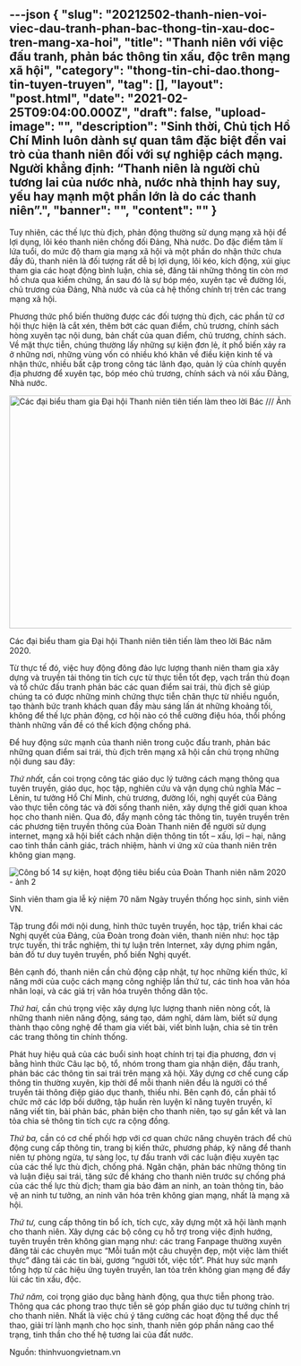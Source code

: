---json
{
    "slug": "20212502-thanh-nien-voi-viec-dau-tranh-phan-bac-thong-tin-xau-doc-tren-mang-xa-hoi",
    "title": "Thanh niên với việc đấu tranh, phản bác thông tin xấu, độc trên mạng xã hội",
    "category": "thong-tin-chi-dao.thong-tin-tuyen-truyen",
    "tag": [],
    "layout": "post.html",
    "date": "2021-02-25T09:04:00.000Z",
    "draft": false,
    "upload-image": "",
    "description": "Sinh thời, Chủ tịch Hồ Chí Minh luôn dành sự quan tâm đặc biệt đến vai trò của thanh niên đối với sự nghiệp cách mạng. Người khẳng định: “Thanh niên là người chủ tương lai của nước nhà, nước nhà thịnh hay suy, yếu hay mạnh một phần lớn là do các thanh niên”.",
    "banner": "",
    "__content__": ""
}
---
<p>Tuy nhi&ecirc;n, c&aacute;c thế lực th&ugrave; địch, phản động thường sử dụng mạng x&atilde; hội để lợi dụng, l&ocirc;i k&eacute;o thanh ni&ecirc;n chống đối Đảng, Nh&agrave; nước. Do đặc điểm t&acirc;m l&iacute; lứa tuổi, do mức độ tham gia mạng x&atilde; hội v&agrave; một phần do nhận thức chưa đầy đủ, thanh ni&ecirc;n l&agrave; đối tượng rất dễ bị lợi dụng, l&ocirc;i k&eacute;o, k&iacute;ch động, x&uacute;i giục tham gia c&aacute;c hoạt động b&igrave;nh luận, chia sẻ, đăng tải những th&ocirc;ng tin c&ograve;n mơ hồ chưa qua kiểm chứng, ẩn sau đ&oacute; l&agrave; sự b&oacute;p m&eacute;o, xuy&ecirc;n tạc về đường lối, chủ trương của Đảng, Nh&agrave; nước v&agrave; của cả hệ thống ch&iacute;nh trị tr&ecirc;n c&aacute;c trang mạng x&atilde; hội.</p>

<p>Phương thức phổ biến thường được c&aacute;c đối tượng th&ugrave; địch, c&aacute;c phần tử cơ hội thực hiện l&agrave; cắt x&eacute;n, th&ecirc;m bớt c&aacute;c quan điểm, chủ trương, ch&iacute;nh s&aacute;ch h&ograve;ng xuy&ecirc;n tạc nội dung, bản chất của quan điểm, chủ trương, ch&iacute;nh s&aacute;ch. Về mặt thực tiễn, ch&uacute;ng thường lấy những sự kiện đơn lẻ, &iacute;t phổ biến xảy ra ở những nơi, những v&ugrave;ng vốn c&oacute; nhiều kh&oacute; khăn về điều kiện kinh tế v&agrave; nhận thức, nhiều bất cập trong c&ocirc;ng t&aacute;c l&atilde;nh đạo, quản l&yacute; của ch&iacute;nh quyền địa phương để xuy&ecirc;n tạc, b&oacute;p m&eacute;o chủ trương, ch&iacute;nh s&aacute;ch v&agrave; n&oacute;i xấu Đảng, Nh&agrave; nước.</p>

<p><img alt="Các đại biểu tham gia Đại hội Thanh niên tiên tiến làm theo lời Bác /// Ảnh Bảo Anh" src="https://image.thanhnien.vn/660/uploaded/vutho/2021_01_06/anh2_scnu.jpg" style="height:416px; width:660px" /></p>

<p>C&aacute;c đại biểu tham gia Đại hội Thanh ni&ecirc;n ti&ecirc;n tiến l&agrave;m theo lời B&aacute;c năm 2020.</p>

<p>Từ thực tế đ&oacute;, việc huy động đ&ocirc;ng đảo lực lượng thanh ni&ecirc;n tham gia x&acirc;y dựng v&agrave; truyền tải th&ocirc;ng tin t&iacute;ch cực từ thực tiễn tốt đẹp, vạch trần thủ đoạn v&agrave; tổ chức đấu tranh phản b&aacute;c c&aacute;c quan điểm sai tr&aacute;i, th&ugrave; địch sẽ gi&uacute;p ch&uacute;ng ta c&oacute; được những minh chứng thực tiễn ch&acirc;n thực từ nhiều nguồn, tạo th&agrave;nh bức tranh kh&aacute;ch quan đầy m&agrave;u s&aacute;ng lấn &aacute;t những khoảng tối, kh&ocirc;ng để thế lực phản động, cơ hội n&agrave;o c&oacute; thể cường điệu h&oacute;a, thổi phồng th&agrave;nh những vấn đề c&oacute; thể k&iacute;ch động chống ph&aacute;.</p>

<p>Để huy động sức mạnh của thanh ni&ecirc;n trong cuộc đấu tranh, phản b&aacute;c những quan điểm sai tr&aacute;i, th&ugrave; địch tr&ecirc;n mạng x&atilde; hội cần ch&uacute; trọng những nội dung sau đ&acirc;y:</p>

<p><em>Thứ nhất,&nbsp;</em>cần&nbsp;coi trọng c&ocirc;ng t&aacute;c gi&aacute;o dục l&yacute; tưởng c&aacute;ch mạng th&ocirc;ng qua tuy&ecirc;n truyền, gi&aacute;o dục, học tập, nghi&ecirc;n cứu v&agrave; vận dụng chủ nghĩa M&aacute;c &ndash; L&ecirc;nin, tư tưởng Hồ Ch&iacute; Minh, chủ trương, đường lối, nghị quyết của Đảng v&agrave;o thực tiễn c&ocirc;ng t&aacute;c v&agrave; đời sống thanh ni&ecirc;n,&nbsp;x&acirc;y dựng thế giới quan khoa học cho thanh ni&ecirc;n. Qua đ&oacute;, đẩy mạnh c&ocirc;ng t&aacute;c th&ocirc;ng tin, tuy&ecirc;n truyền tr&ecirc;n c&aacute;c phương tiện truyền th&ocirc;ng của Đo&agrave;n Thanh ni&ecirc;n để người sử dụng internet, mạng x&atilde; hội biết c&aacute;ch nhận diện th&ocirc;ng tin tốt &ndash; xấu, lợi &ndash; hại, n&acirc;ng cao tinh thần cảnh gi&aacute;c, tr&aacute;ch nhiệm, h&agrave;nh vi ứng xử của thanh ni&ecirc;n tr&ecirc;n kh&ocirc;ng gian mạng.</p>

<p><img alt="Công bố 14 sự kiện, hoạt động tiêu biểu của Đoàn Thanh niên năm 2020 - ảnh 2" src="https://image.thanhnien.vn/660/uploaded/vutho/2021_01_06/anh3_fzoj.jpg" /></p>

<p>Sinh vi&ecirc;n tham gia lễ kỷ niệm 70 năm Ng&agrave;y truyền thống học sinh, sinh vi&ecirc;n VN.</p>

<p>Tập trung đổi mới nội dung, h&igrave;nh thức tuy&ecirc;n truyền, học tập, triển khai c&aacute;c Nghị quyết của Đảng, của Đo&agrave;n trong đo&agrave;n vi&ecirc;n, thanh ni&ecirc;n như: học tập trực tuyến, thi trắc nghiệm, thi tự luận tr&ecirc;n Internet, x&acirc;y dựng phim ngắn, bản đồ tư duy tuy&ecirc;n truyền, phổ biến Nghị quyết.</p>

<p>B&ecirc;n cạnh đ&oacute;, thanh ni&ecirc;n cần chủ động cập nhật, tự học những kiến thức, kĩ năng mới của cuộc c&aacute;ch mạng c&ocirc;ng nghiệp lần thứ tư, c&aacute;c tinh hoa văn h&oacute;a nh&acirc;n loại, v&agrave; c&aacute;c gi&aacute; trị văn h&oacute;a truy&ecirc;n thống d&acirc;n tộc.</p>

<p><em>Thứ hai,&nbsp;</em>cần ch&uacute; trọng việc x&acirc;y dựng lực lượng thanh ni&ecirc;n n&ograve;ng cốt, l&agrave; những thanh ni&ecirc;n năng động, s&aacute;ng tạo, d&aacute;m nghĩ, d&aacute;m l&agrave;m, biết sử dụng th&agrave;nh thạo c&ocirc;ng nghệ để tham gia viết b&agrave;i, viết b&igrave;nh luận, chia sẻ tin tr&ecirc;n c&aacute;c trang th&ocirc;ng tin ch&iacute;nh thống.</p>

<p>Ph&aacute;t huy hiệu quả của c&aacute;c buổi sinh hoạt ch&iacute;nh trị tại địa phương, đơn vị bằng h&igrave;nh thức C&acirc;u lạc bộ, tổ, nh&oacute;m trong tham gia nhận diện, đấu tranh, phản b&aacute;c c&aacute;c th&ocirc;ng tin sai tr&aacute;i tr&ecirc;n mạng x&atilde; hội.&nbsp;X&acirc;y dựng cơ chế cung cấp th&ocirc;ng tin thường xuy&ecirc;n, kịp thời để mỗi thanh ni&ecirc;n đều l&agrave; người c&oacute; thể truyền tải th&ocirc;ng điệp gi&aacute;o dục thanh, thiếu nhi. B&ecirc;n cạnh đ&oacute;, cần phải&nbsp;tổ chức mở c&aacute;c lớp bồi dưỡng, tập huấn r&egrave;n luyện kĩ năng tuy&ecirc;n truyền, kĩ năng viết tin, b&agrave;i phản b&aacute;c, phản biện cho thanh ni&ecirc;n, tạo sự gắn kết v&agrave; lan tỏa chia sẻ th&ocirc;ng tin t&iacute;ch cực ra cộng đồng.</p>

<p><em>Thứ ba,&nbsp;</em>cần c&oacute; cơ chế phối hợp với cơ quan chức năng chuy&ecirc;n tr&aacute;ch&nbsp;để chủ động cung cấp th&ocirc;ng tin, trang bị kiến thức, phương ph&aacute;p, kỹ năng để thanh ni&ecirc;n tự ph&ograve;ng ngừa, tự s&agrave;ng lọc, tự đấu tranh với c&aacute;c luận điệu xuy&ecirc;n tạc của c&aacute;c thế lực th&ugrave; địch, chống ph&aacute;. Ngăn chặn, phản b&aacute;c những th&ocirc;ng tin v&agrave; luận điệu sai tr&aacute;i, tăng sức đề kh&aacute;ng cho thanh ni&ecirc;n trước sự chống ph&aacute; của c&aacute;c thế lực th&ugrave; địch; tham gia bảo đảm an ninh, an to&agrave;n th&ocirc;ng tin, bảo vệ an ninh tư tưởng, an ninh văn h&oacute;a tr&ecirc;n kh&ocirc;ng gian mạng, nhất l&agrave; mạng x&atilde; hội.</p>

<p><em>Thứ tư,&nbsp;</em>cung cấp th&ocirc;ng tin bổ &iacute;ch, t&iacute;ch cực, x&acirc;y dựng một x&atilde; hội l&agrave;nh mạnh cho thanh ni&ecirc;n. X&acirc;y dựng c&aacute;c bộ c&ocirc;ng cụ hỗ trợ trong việc định hướng, tuy&ecirc;n truyền tr&ecirc;n kh&ocirc;ng gian mạng như: c&aacute;c trang Fanpage thường xuy&ecirc;n đăng tải c&aacute;c chuy&ecirc;n mục &ldquo;Mỗi tuần một c&acirc;u chuyện đẹp, một việc l&agrave;m thiết thực&rdquo; đăng tải c&aacute;c tin b&agrave;i, gương &ldquo;người tốt, việc tốt&rdquo;. Ph&aacute;t huy sức mạnh tổng hợp từ c&aacute;c hiệu ứng tuy&ecirc;n truyền, lan tỏa tr&ecirc;n kh&ocirc;ng gian mạng để đẩy l&ugrave;i c&aacute;c tin xấu, độc.</p>

<p><em>Thứ năm,&nbsp;</em>coi trọng gi&aacute;o dục bằng h&agrave;nh động, qua thực tiễn phong tr&agrave;o. Th&ocirc;ng qua c&aacute;c phong trao thực tiễn sẽ g&oacute;p phần gi&aacute;o dục tư tưởng ch&iacute;nh trị cho thanh ni&ecirc;n. Nhất l&agrave; việc ch&uacute; &yacute; tăng cường c&aacute;c hoạt động thể dục thể thao, giải tr&iacute; l&agrave;nh mạnh cho học sinh,&nbsp;thanh ni&ecirc;n&nbsp;g&oacute;p phần n&acirc;ng cao thể trạng, tinh thần cho thế hệ tương lai của đất nước.</p>

<p>Nguồn: thinhvuongvietnam.vn</p>

